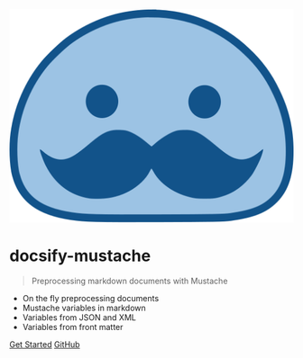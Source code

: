 
![logo](doc/cover.svg)

# docsify-mustache&nbsp;

> Preprocessing markdown documents with Mustache

- On the fly preprocessing documents
- Mustache variables in markdown
- Variables from JSON and XML 
- Variables from front matter

[Get Started](#docsify-mustache)
[GitHub](https://github.com/docsify-mustache/docsify-mustache.github.io)
